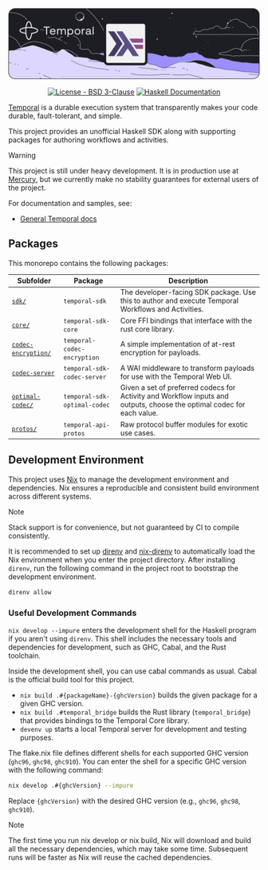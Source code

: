 <div class="title-block" style="text-align: center;" align="center">

<img title="logo" alt="(Unofficial) Temporal Haskell SDK Logo" src="./docs/hs.png" />

<a href="./LICENSE"><img title="license" alt="License - BSD 3-Clause" src="https://img.shields.io/badge/License-BSD_3--Clause-green?style=for-the-badge" /></a>
<a href="https://mercurytechnologies.github.io/hs-temporal-sdk/"><img title="haddocks" alt="Haskell Documentation" src="https://img.shields.io/badge/haddocks-5e5086?style=for-the-badge&logo=haskell" /></a>

</div>

[Temporal](https://temporal.io) is a durable execution system that transparently makes your code durable, fault-tolerant, and simple.

This project provides an unofficial Haskell SDK along with supporting packages for authoring workflows and activities.

> [!WARNING]
> This project is still under heavy development. It is in production use at [Mercury](https://mercury.com), but we currently make no stability guarantees for external users of the project.

For documentation and samples, see:

- [General Temporal docs](https://docs.temporal.io)

## Packages

This monorepo contains the following packages:

| Subfolder | Package | Description |
|-----------|---------|-------------|
| [`sdk/`](sdk/)                                    | `temporal-sdk`               | The developer-facing SDK package. Use this to author and execute Temporal Workflows and Activities. |
| [`core/`](core/)                                  | `temporal-sdk-core`          | Core FFI bindings that interface with the rust core library. |
| [`codec-encryption/`](codec-encryption/)          | `temporal-codec-encryption`  | A simple implementation of at-rest encryption for payloads. |
| [`codec-server`](codec-server/)                   | `temporal-sdk-codec-server`  | A WAI middleware to transform payloads for use with the Temporal Web UI.
| [`optimal-codec/`](optimal-codec/)                | `temporal-sdk-optimal-codec` | Given a set of preferred codecs for Activity and Workflow inputs and outputs, choose the optimal codec for each value. |
| [`protos/`](protos/)                              | `temporal-api-protos`        | Raw protocol buffer modules for exotic use cases. |

## Development Environment

This project uses [Nix](https://nixos.org/guides/nix-package-manager.html) to manage the development environment and dependencies. Nix ensures a reproducible and consistent build environment across different systems.

> [!NOTE]
> Stack support is for convenience, but not guaranteed by CI to compile consistently.

It is recommended to set up [direnv](https://direnv.net/) and [nix-direnv](https://github.com/nix-community/nix-direnv) to automatically load the Nix environment when you enter the project directory. After installing `direnv`, run the following command in the project root to bootstrap the development environment.

```bash
direnv allow
```

### Useful Development Commands

`nix develop --impure` enters the development shell for the Haskell program if you aren't using `direnv`. This shell includes the necessary tools and dependencies for development, such as GHC, Cabal, and the Rust toolchain.

Inside the development shell, you can use cabal commands as usual. Cabal is the official build tool for this project.

- `nix build .#{packageName}-{ghcVersion}` builds the given package for a given GHC version.
- `nix build .#temporal_bridge` builds the Rust library (`temporal_bridge`) that provides bindings to the Temporal Core library.
- `devenv up` starts a local Temporal server for development and testing purposes.

The flake.nix file defines different shells for each supported GHC version (`ghc96`, `ghc98`, `ghc910`). You can enter the shell for a specific GHC version with the following command:

```bash
nix develop .#{ghcVersion} --impure
```

Replace `{ghcVersion}` with the desired GHC version (e.g., `ghc96`, `ghc98`, `ghc910`).

> [!NOTE]
> The first time you run nix develop or nix build, Nix will download and build all the necessary dependencies, which may take some time. Subsequent runs will be faster as Nix will reuse the cached dependencies.
